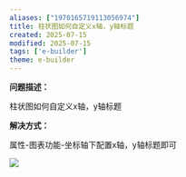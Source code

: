 ```yaml
---
aliases: ["1970165719113056974"]
title: 柱状图如何自定义x轴，y轴标题
created: 2025-07-15
modified: 2025-07-15
tags: ['e-builder']
theme: e-builder
---
```


**问题描述：**

柱状图如何自定义x轴，y轴标题

**解决方式：**

属性-图表功能-坐标轴下配置x轴，y轴标题即可

![](https://myhelpdoc.oss-cn-heyuan.aliyuncs.com/mdimages/4cab7ea1f5e081feb812d8533ac4dcd8.jpg)